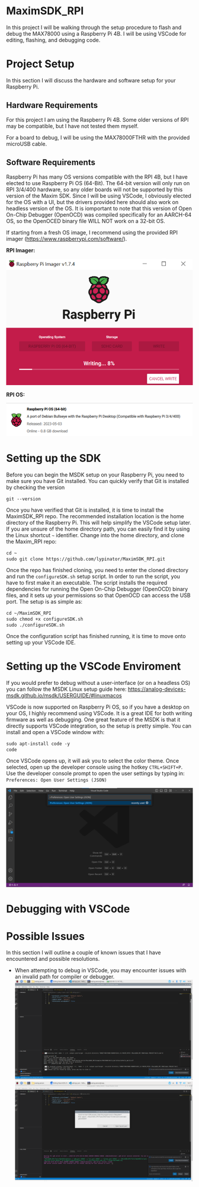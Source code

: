 # MaximSDK_RPI
In this project I will be walking through the setup procedure to flash and debug the MAX78000 using a Raspberry Pi 4B. I will be using VSCode for editing, flashing, and debugging code.

# Project Setup
In this section I will discuss the hardware and software setup for your Raspberry Pi.

## Hardware Requirements
For this project I am using the Raspberry Pi 4B. Some older versions of RPI may be compatible, but I have not tested them myself. 

For a board to debug, I will be using the MAX78000FTHR with the provided microUSB cable.

## Software Requirements
Raspberry Pi has many OS versions compatible with the RPI 4B, but I have elected to use Raspberry Pi OS (64-Bit). The 64-bit version will only run on RPI 3/4/400 hardware, so any older boards will not be supported by this version of the Maxim SDK. Since I will be using VSCode, I obviously elected for the OS with a UI, but the drivers provided here should also work on headless version of the OS. It is iomportant to note that this version of Open On-Chip Debugger (OpenOCD) was compiled specifically for an AARCH-64 OS, so the OpenOCED binary file WILL NOT work on a 32-bit OS.

If starting from a fresh OS image, I recommend using the provided RPI imager (https://www.raspberrypi.com/software/). 

**RPI Imager:**

![RPI OS Imager](images/RPIImager.png) 

**RPI OS:**

![RPI OS Version](images/RPIVersion.png)

# Setting up the SDK
Before you can begin the MSDK setup on your Raspberry Pi, you need to make sure you have Git installed. You can quickly verify that Git is installed by checking the version
```
git --version
```

Once you have verified that Git is installed, it is time to install the MaximSDK_RPI repo. The recommended installation location is the home directory of the Raspberry Pi. This will help simplify the VSCode setup later. If you are unsure of the home directory path, you can easily find it by using the Linux shortcut `~` identifier. Change into the home directory, and clone the Maxim_RPI repo:
```
cd ~
sudo git clone https://github.com/lypinator/MaximSDK_RPI.git
```

Once the repo has finished cloning, you need to enter the cloned directory and run the `configureSDK.sh` setup script. In order to run the script, you have to first make it an executable. The script installs the required dependencies for running the Open On-Chip Debugger (OpenOCD) binary files, and it sets up your permissions so that OpenOCD can access the USB port. The setup is as simple as:

```
cd ~/MaximSDK_RPI
sudo chmod +x configureSDK.sh
sudo ./configureSDK.sh
```

Once the configuration script has finished running, it is time to move onto setting up your VSCode IDE. 

# Setting up the VSCode Enviroment
If you would prefer to debug without a user-interface (or on a headless OS) you can follow the MSDK Linux setup guide here: https://analog-devices-msdk.github.io/msdk/USERGUIDE/#linuxmacos

VSCode is now supported on Raspberry Pi OS, so if you have a desktop on your OS, I highly recommend using VSCode. It is a great IDE for both writing firmware as well as debugging. One great feature of the MSDK is that it directly supports VSCode integration, so the setup is pretty simple. You can install and open a VSCode window with: 

```
sudo apt-install code -y
code
```

Once VSCode opens up, it will ask you to select the color theme. Once selected, open up the developer console using the hotkey `CTRL+SHIFT+P`. Use the developer console prompt to open the user settings by typing in: `Preferences: Open User Settings (JSON)`

![User Settings in Developer Console](images/userSettings.png)



# Debugging with VSCode

# Possible Issues
In this section I will outline a couple of known issues that I have encountered and possible resolutions.
- When attempting to debug in VSCode, you may encounter issues with an invalid path for compiler or debugger. ![Bad Compiler](images/badCompilerPath.png) ![Bad Debugger](images/badDebuggerPath.png)
